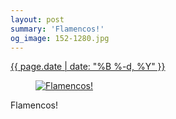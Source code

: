 ```yaml
---
layout: post
summary: 'Flamencos!'
og_image: 152-1280.jpg
---
```


<div class="post">
 <time>
  <a href="/152">
   {{ page.date | date: "%B %-d, %Y" }}
  </a>
 </time>
 <a href="/152">
  <figure data-taken="11/8/2013">
   <img alt="Flamencos!" sizes="(min-width: 700px) 50vw, calc(100vw - 2rem)" src="{{ site.assets_url }}/152-640.jpg" srcset="{{ site.assets_url }}/152-1280.jpg 1280w, {{ site.assets_url }}/152-960.jpg 960w, {{ site.assets_url }}/152-640.jpg 640w, {{ site.assets_url }}/152-320.jpg 320w"/>
  </figure>
 </a>
 <span>
  Flamencos!
 </span>
</div>
